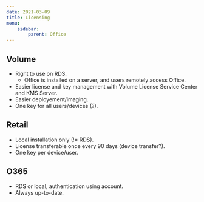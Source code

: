 ```yaml
---
date: 2021-03-09
title: Licensing
menu:
    sidebar:
        parent: Office
---
```


## Volume
- Right to use on RDS.
	+ Office is installed on a server, and users remotely access Office.
- Easier license and key management with Volume License Service Center and KMS Server.
- Easier deployement/imaging.
- One key for all users/devices (?).


## Retail
- Local installation only (!= RDS).
- License transferable once every 90 days (device transfer?).
- One key per device/user.


## O365
- RDS or local, authentication using account.
- Always up-to-date.